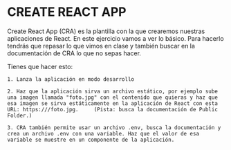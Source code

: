 # CREATE REACT APP

Create React App (CRA) es la plantilla con la que crearemos nuestras aplicaciones de React. En este ejercicio vamos a ver lo básico. Para hacerlo tendrás que repasar lo que vimos en clase y también buscar en la documentación de CRA lo que no sepas hacer.

Tienes que hacer esto:

    1. Lanza la aplicación en modo desarrollo

    2. Haz que la aplicación sirva un archivo estático, por ejemplo sube una imagen llamada "foto.jpg" con el contenido que quieras y haz que esa imagen se sirva estáticamente en la aplicación de React con esta URL: https:///foto.jpg.     (Pista: busca la documentación de Public Folder.)

    3. CRA también permite usar un archivo .env, busca la documentación y crea un archivo .env con una variable. Haz que el valor de esa variable se muestre en un componente de la aplicación.
